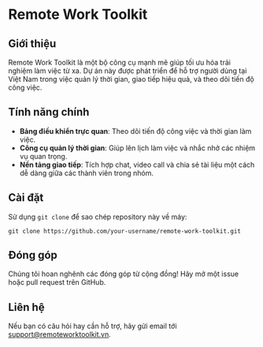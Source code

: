 # Remote Work Toolkit

## Giới thiệu
Remote Work Toolkit là một bộ công cụ mạnh mẽ giúp tối ưu hóa trải nghiệm làm việc từ xa. Dự án này được phát triển để hỗ trợ người dùng tại Việt Nam trong việc quản lý thời gian, giao tiếp hiệu quả, và theo dõi tiến độ công việc.

## Tính năng chính
- **Bảng điều khiển trực quan**: Theo dõi tiến độ công việc và thời gian làm việc.
- **Công cụ quản lý thời gian**: Giúp lên lịch làm việc và nhắc nhở các nhiệm vụ quan trọng.
- **Nền tảng giao tiếp**: Tích hợp chat, video call và chia sẻ tài liệu một cách dễ dàng giữa các thành viên trong nhóm.

## Cài đặt
Sử dụng `git clone` để sao chép repository này về máy:
```
git clone https://github.com/your-username/remote-work-toolkit.git
```

## Đóng góp
Chúng tôi hoan nghênh các đóng góp từ cộng đồng! Hãy mở một issue hoặc pull request trên GitHub.

## Liên hệ
Nếu bạn có câu hỏi hay cần hỗ trợ, hãy gửi email tới support@remoteworktoolkit.vn.